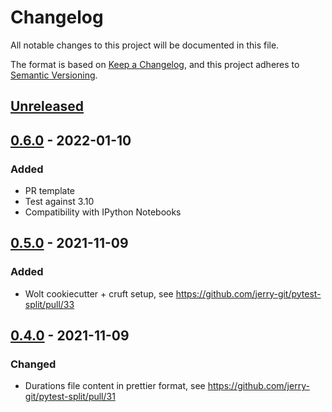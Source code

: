 # Changelog
All notable changes to this project will be documented in this file.

The format is based on [Keep a Changelog](https://keepachangelog.com/en/1.0.0/), and this project adheres to [Semantic Versioning](https://semver.org/spec/v2.0.0.html).

## [Unreleased]

## [0.6.0] - 2022-01-10
### Added
- PR template
- Test against 3.10
- Compatibility with IPython Notebooks

## [0.5.0] - 2021-11-09
### Added
- Wolt cookiecutter + cruft setup, see https://github.com/jerry-git/pytest-split/pull/33

## [0.4.0] - 2021-11-09
### Changed
- Durations file content in prettier format, see https://github.com/jerry-git/pytest-split/pull/31

[Unreleased]: https://github.com/jerry-git/pytest-split/compare/0.6.0...master
[0.6.0]: https://github.com/jerry-git/pytest-split/compare/0.5.0...0.6.0
[0.5.0]: https://github.com/jerry-git/pytest-split/compare/0.4.0...0.5.0
[0.4.0]: https://github.com/jerry-git/pytest-split/tree/0.4.0
